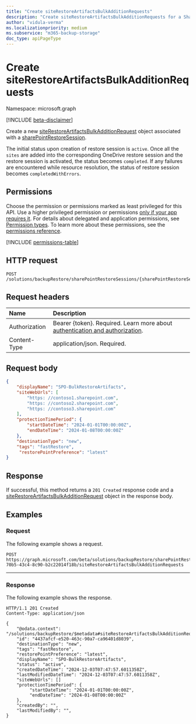 ```yaml
---
title: "Create siteRestoreArtifactsBulkAdditionRequests"
description: "Create siteRestoreArtifactsBulkAdditionRequests for a SharePoint restore session."
author: "vidula-verma"
ms.localizationpriority: medium
ms.subservice: "m365-backup-storage"
doc_type: apiPageType
---
```


# Create siteRestoreArtifactsBulkAdditionRequests

Namespace: microsoft.graph

[!INCLUDE [beta-disclaimer](../../includes/beta-disclaimer.md)]

Create a new [siteRestoreArtifactsBulkAdditionRequest](../resources/siterestoreartifactsbulkadditionrequest.md) object associated with a [sharePointRestoreSession](../resources/sharepointrestoresession.md).

The initial status upon creation of restore session is `active`. Once all the `sites` are added into the corresponding OneDrive restore session and the restore session is activated, the status becomes `completed`.
If any failures are encountered while resource resolution, the status of restore session becomes `completedWithErrors`.

## Permissions

Choose the permission or permissions marked as least privileged for this API. Use a higher privileged permission or permissions [only if your app requires it](/graph/permissions-overview#best-practices-for-using-microsoft-graph-permissions). For details about delegated and application permissions, see [Permission types](/graph/permissions-overview#permission-types). To learn more about these permissions, see the [permissions reference](/graph/permissions-reference).

<!-- {
  "blockType": "permissions",
  "name": "sharepointrestoresession-post-siterestoreartifactsbulkadditionrequests-permissions"
}
-->
[!INCLUDE [permissions-table](../includes/permissions/sharepointrestoresession-post-siterestoreartifactsbulkadditionrequests-permissions.md)]

## HTTP request

<!-- {
  "blockType": "ignored"
}
-->
``` http
POST /solutions/backupRestore/sharePointRestoreSessions/{sharePointRestoreSessionId}/siteRestoreArtifactsBulkAdditionRequests
```

## Request headers

|Name|Description|
|:---|:---|
|Authorization|Bearer {token}. Required. Learn more about [authentication and authorization](/graph/auth/auth-concepts).|
|Content-Type|application/json. Required.|

## Request body

```json
{
    "displayName": "SPO-BulkRestoreArtifacts",
    "siteWebUrls": [
        "https: //contoso1.sharepoint.com",
        "https: //contoso2.sharepoint.com",
        "https: //contoso3.sharepoint.com"
    ],
    "protectionTimePeriod": {
        "startDateTime": "2024-01-01T00:00:00Z",
        "endDateTime": "2024-01-08T00:00:00Z"
    },
    "destinationType": "new",
    "tags": "fastRestore",
     "restorePointPreference": "latest"
}
```

## Response

If successful, this method returns a `201 Created` response code and a [siteRestoreArtifactsBulkAdditionRequest](../resources/siterestoreartifactsbulkadditionrequest.md) object in the response body.

## Examples

### Request

The following example shows a request.

<!-- {
  "blockType": "request",
  "name": "create_siterestoreartifactsbulkadditionrequest_from_"
}
-->

``` http
POST https://graph.microsoft.com/beta/solutions/backupRestore/sharePointRestoreSessions/959ba739-70b5-43c4-8c90-b2c22014f18b/siteRestoreArtifactsBulkAdditionRequests
```

---


### Response

The following example shows the response.
<!-- {
  "blockType": "response",
  "truncated": true,
  "@odata.type": "microsoft.graph.siteRestoreArtifactsBulkAdditionRequest"
}
-->
``` http
HTTP/1.1 201 Created
Content-Type: application/json

{
    "@odata.context": "/solutions/backupRestore/$metadata#siteRestoreArtifactsBulkAdditionRequest/$entity",
  	"id": "4437afcf-e520-463c-90a7-ca96401d8039",    
    "destinationType": "new",
    "tags": "fastRestore",
    "restorePointPreference": "latest",
    "displayName": "SPO-BulkRestoreArtifacts",
    "status": "active",
    "createdDateTime": "2024-12-03T07:47:57.6011358Z",      
    "lastModifiedDateTime": "2024-12-03T07:47:57.6011358Z",
    "siteWebUrls": []
    "protectionTimePeriod": {
         "startDateTime": "2024-01-01T00:00:00Z",
         "endDateTime": "2024-01-08T00:00:00Z"
    },
    "createdBy": "",
    "lastModifiedBy": "",
}
```
